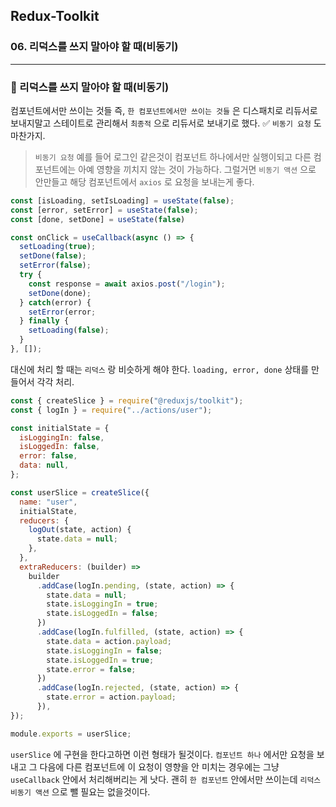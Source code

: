 ## Redux-Toolkit

### 06. 리덕스를 쓰지 말아야 할 때(비동기)

---

### 📌 리덕스를 쓰지 말아야 할 때(비동기)

컴포넌트에서만 쓰이는 것들 즉, `한 컴포넌트에서만 쓰이는 것들` 은 디스패치로 리듀서로 보내지말고 스테이트로 관리해서 `최종적` 으로 리듀서로 보내기로 했다.
✅ `비동기 요청` 도 마찬가지.

> `비동기 요청` 예를 들어 로그인 같은것이 컴포넌트 하나에서만 실행이되고 다른 컴포넌트에는 아예 영향을 끼치지 않는 것이 가능하다. 그럴거면 `비동기 액션` 으로 안만들고 해당 컴포넌트에서 `axios` 로 요청을 보내는게 좋다.

```jsx
const [isLoading, setIsLoading] = useState(false);
const [error, setError] = useState(false);
const [done, setDone] = useState(false)

const onClick = useCallback(async () => {
  setLoading(true);
  setDone(false);
  setError(false);
  try {
    const response = await axios.post("/login");
    setDone(done);
  } catch(error) {
    setError(error;
  } finally {
    setLoading(false);
  }
}, []);
```

대신에 처리 할 때는 `리덕스` 랑 비슷하게 해야 한다.
`loading, error, done` 상태를 만들어서 각각 처리.

```jsx
const { createSlice } = require("@reduxjs/toolkit");
const { logIn } = require("../actions/user");

const initialState = {
  isLoggingIn: false,
  isLoggedIn: false,
  error: false,
  data: null,
};

const userSlice = createSlice({
  name: "user",
  initialState,
  reducers: {
    logOut(state, action) {
      state.data = null;
    },
  },
  extraReducers: (builder) =>
    builder
      .addCase(logIn.pending, (state, action) => {
        state.data = null;
        state.isLoggingIn = true;
        state.isLoggedIn = false;
      })
      .addCase(logIn.fulfilled, (state, action) => {
        state.data = action.payload;
        state.isLoggingIn = false;
        state.isLoggedIn = true;
        state.error = false;
      })
      .addCase(logIn.rejected, (state, action) => {
        state.error = action.payload;
      }),
});

module.exports = userSlice;
```

`userSlice` 에 구현을 한다고하면 이런 형태가 될것이다. `컴포넌트 하나` 에서만 요청을 보내고 그 다음에 다른 컴포넌트에 이 요청이 영향을 안 미치는 경우에는 그냥 `useCallback` 안에서 처리해버리는 게 낫다.
괜히 `한 컴포넌트` 안에서만 쓰이는데 `리덕스 비동기 액션` 으로 뺄 필요는 없을것이다.
